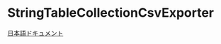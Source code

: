 # StringTableCollectionCsvExporter
[日本語ドキュメント](https://github.com/hanachiru/StringTableCollectionCsvExporter/blob/main/README_JA.md)
